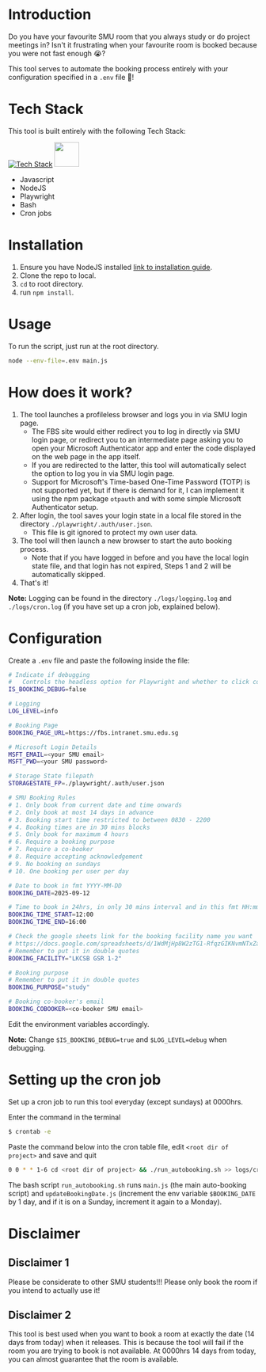 # Introduction
Do you have your favourite SMU room that you always study or do project meetings in? Isn't it frustrating when your favourite room is booked because you were not fast enough 😭?

This tool serves to automate the booking process entirely with your configuration specified in a `.env` file 🚀!

# Tech Stack
This tool is built entirely with the following Tech Stack:

[![Tech Stack](https://skillicons.dev/icons?i=js,nodejs,bash)](https://skillicons.dev)
[<img src="https://cdn.jsdelivr.net/gh/devicons/devicon@latest/icons/playwright/playwright-original.svg" width="50" height="50">](https://playwright.dev/)

- Javascript
- NodeJS
- Playwright
- Bash
- Cron jobs

# Installation
1. Ensure you have NodeJS installed [link to installation guide](https://nodejs.org/en/download/).
2. Clone the repo to local.
3. `cd` to root directory.
4. run `npm install`.

# Usage
To run the script, just run at the root directory.

```bash
node --env-file=.env main.js
```

# How does it work?
1. The tool launches a profileless browser and logs you in via SMU login page.
    - The FBS site would either redirect you to log in directly via SMU login page, or redirect you to an intermediate page asking you to open your Microsoft Authenticator app and enter the code displayed on the web page in the app itself.
    - If you are redirected to the latter, this tool will automatically select the option to log you in via SMU login page.
    - Support for Microsoft's Time-based One-Time Password (TOTP) is not supported yet, but if there is demand for it, I can implement it using the npm package `otpauth` and with some simple Microsoft Authenticator setup.
2. After login, the tool saves your login state in a local file stored in the directory `./playwright/.auth/user.json`.
    - This file is git ignored to protect my own user data.
3. The tool will then launch a new browser to start the auto booking process.
    - Note that if you have logged in before and you have the local login state file, and that login has not expired, Steps 1 and 2 will be automatically skipped.
4. That's it!

**Note:** Logging can be found in the directory `./logs/logging.log` and `./logs/cron.log` (if you have set up a cron job, explained below).

# Configuration
Create a `.env` file and paste the following inside the file:

```bash
# Indicate if debugging 
#   Controls the headless option for Playwright and whether to click confirm at booking page
IS_BOOKING_DEBUG=false

# Logging
LOG_LEVEL=info

# Booking Page
BOOKING_PAGE_URL=https://fbs.intranet.smu.edu.sg

# Microsoft Login Details
MSFT_EMAIL=<your SMU email>
MSFT_PWD=<your SMU password>

# Storage State filepath
STORAGESTATE_FP=./playwright/.auth/user.json

# SMU Booking Rules
# 1. Only book from current date and time onwards
# 2. Only book at most 14 days in advance
# 3. Booking start time restricted to between 0830 - 2200
# 4. Booking times are in 30 mins blocks
# 5. Only book for maximum 4 hours
# 6. Require a booking purpose
# 7. Require a co-booker
# 8. Require accepting acknowledgement
# 9. No booking on sundays
# 10. One booking per user per day

# Date to book in fmt YYYY-MM-DD
BOOKING_DATE=2025-09-12

# Time to book in 24hrs, in only 30 mins interval and in this fmt HH:mm
BOOKING_TIME_START=12:00
BOOKING_TIME_END=16:00

# Check the google sheets link for the booking facility name you want
# https://docs.google.com/spreadsheets/d/1WdMjHp8W2zTG1-RfqzGIKNvmNTxZaTqfgU8d_Oxxx2I/edit?usp=sharing
# Remember to put it in double quotes
BOOKING_FACILITY="LKCSB GSR 1-2"

# Booking purpose
# Remember to put it in double quotes
BOOKING_PURPOSE="study"

# Booking co-booker's email
BOOKING_COBOOKER=<co-booker SMU email>
```

Edit the environment variables accordingly.

**Note:** Change `$IS_BOOKING_DEBUG=true` and `$LOG_LEVEL=debug` when debugging.

# Setting up the cron job
Set up a cron job to run this tool everyday (except sundays) at 0000hrs.

Enter the command in the terminal
```bash
$ crontab -e
```

Paste the command below into the cron table file, edit `<root dir of project>` and save and quit
```bash
0 0 * * 1-6 cd <root dir of project> && ./run_autobooking.sh >> logs/cron.log 2>&1
```

The bash script `run_autobooking.sh` runs `main.js` (the main auto-booking script) and `updateBookingDate.js` (increment the env variable `$BOOKING_DATE` by 1 day, and if it is on a Sunday, increment it again to a Monday).

# Disclaimer

## Disclaimer 1
Please be considerate to other SMU students!!! Please only book the room if you intend to actually use it!

## Disclaimer 2
This tool is best used when you want to book a room at exactly the date (14 days from today) when it releases. This is because the tool will fail if the room you are trying to book is not available. At 0000hrs 14 days from today, you can almost guarantee that the room is available.
